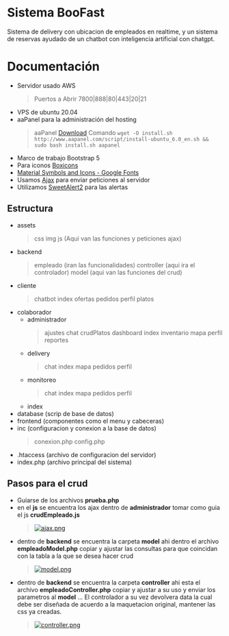 # Sistema BooFast

Sistema de delivery con ubicacion de empleados en realtime, y un sistema de reservas ayudado de un chatbot con inteligencia artificial con chatgpt.

# Documentación

- Servidor usado AWS
	> Puertos a Abrir
	> 7800|888|80|443|20|21
- VPS de ubuntu 20.04
- aaPanel para la administración del hosting
	> aaPanel [Download](https://www.aapanel.com/new/download.html)
	> Comando `wget -O install.sh http://www.aapanel.com/script/install-ubuntu_6.0_en.sh && sudo bash install.sh aapanel`
- Marco de trabajo Bootstrap 5
- Para iconos [Boxicons](https://boxicons.com/)
- [Material Symbols and Icons - Google Fonts](https://fonts.google.com/icons)
- Usamos [Ajax](https://developers.google.com/speed/libraries?hl=es-419) para enviar peticiones al servidor
- Utilizamos [SweetAlert2](https://sweetalert2.github.io/) para las alertas

## Estructura

- assets
	> css
	> img
	> js (Aqui van las funciones y peticiones ajax)
- backend
	>empleado (iran las funcionalidades)
	controller (aqui ira el controlador)
	model (aqui van las funciones del crud)
- cliente
	> chatbot
	> index
	> ofertas
	> pedidos
	> perfil
	> platos
- colaborador
	- administrador
		> ajustes
		> chat
		> crudPlatos
		> dashboard
		> index
		> inventario
		> mapa
		> perfil
		> reportes
	- delivery
		> chat
		> index
		> mapa
		> pedidos
		> perfil
	- monitoreo
		>chat
		> index
		> mapa
		> pedidos
		> perfil
	- index
- database (scrip de base de datos)
- frontend (componentes como el menu y cabeceras)
- inc (configuracion y conexion a la base de datos)
	> conexion.php
	> config.php
- .htaccess (archivo de configuracion del servidor)
- index.php (archivo principal del sistema)

## Pasos para el crud

- Guiarse de los archivos **prueba.php**
- en el **js** se encuentra los ajax dentro de **administrador** tomar como guia el js **crudEmpleado.js**
	> [![ajax.png](https://i.postimg.cc/63k04vLV/ajax.png)](https://postimg.cc/34ZpPWqW)
- dentro de **backend** se encuentra la carpeta **model** ahi dentro el archivo **empleadoModel.php** copiar y ajustar las consultas para que coincidan con la tabla a la que se desea hacer crud
	> [![model.png](https://i.postimg.cc/5y9t3P3f/model.png)](https://postimg.cc/vgjM8tkK)
- dentro de **backend** se encuentra la carpeta **controller** ahi esta el archivo **empleadoController.php** copiar y ajustar a su uso y enviar los parametros al **model** ... El controlador a su vez devolvera data la cual debe ser diseñada de acuerdo a la maquetacion original, mantener las css ya creadas.
	> [![controller.png](https://i.postimg.cc/cJN0h9xP/controller.png)](https://postimg.cc/gx4CkK6K)

